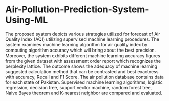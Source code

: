 # Air-Pollution-Prediction-System-Using-ML
The proposed system depicts various strategies utilized for forecast of
Air Quality Index (AQI) utilizing supervised machine learning procedures. The system examines machine learning algorithm for air quality index by computing algorithm accuracy which will bring about the best precision. Moreover, the system exhibits different machine learning accuracy figures from the given dataset with assessment order report which recognizes the perplexity lattice. The outcome shows the adequacy of machine learning suggested calculation method that can be contrasted and best exactness with accuracy, Recall and F1 Score. The air pollution database contains data for each state of Pakistan. Supervised machine learning algorithms, logistic regression, decision tree, support vector machine, random forest tree, Naive Bayes theorem and K-nearest neighbor are compared and evaluated.
